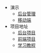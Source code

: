 * 演示
    * [后台管理](http://127.0.0.1/index.html)
    * [移动端](http://127.0.0.1/kelecc-app/index.html)
* 项目地址
    * [后台项目](https://github.com/kelecc/pc)
    * [前端项目](https://github.com/kelecc/web)
    * [学习教程](https://github.com/kelecc/learning)